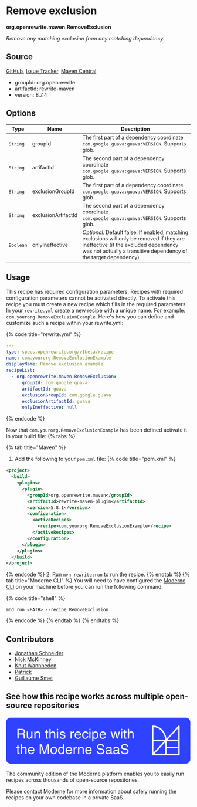 # Remove exclusion

**org.openrewrite.maven.RemoveExclusion**

_Remove any matching exclusion from any matching dependency._

## Source

[GitHub](https://github.com/openrewrite/rewrite/blob/main/rewrite-maven/src/main/java/org/openrewrite/maven/RemoveExclusion.java), [Issue Tracker](https://github.com/openrewrite/rewrite/issues), [Maven Central](https://central.sonatype.com/artifact/org.openrewrite/rewrite-maven/8.7.4/jar)

* groupId: org.openrewrite
* artifactId: rewrite-maven
* version: 8.7.4

## Options

| Type | Name | Description |
| -- | -- | -- |
| `String` | groupId | The first part of a dependency coordinate `com.google.guava:guava:VERSION`. Supports glob. |
| `String` | artifactId | The second part of a dependency coordinate `com.google.guava:guava:VERSION`. Supports glob. |
| `String` | exclusionGroupId | The first part of a dependency coordinate `com.google.guava:guava:VERSION`. Supports glob. |
| `String` | exclusionArtifactId | The second part of a dependency coordinate `com.google.guava:guava:VERSION`. Supports glob. |
| `Boolean` | onlyIneffective | *Optional*. Default false. If enabled, matching exclusions will only be removed if they are ineffective (if the excluded dependency was not actually a transitive dependency of the target dependency). |


## Usage

This recipe has required configuration parameters. Recipes with required configuration parameters cannot be activated directly. To activate this recipe you must create a new recipe which fills in the required parameters. In your `rewrite.yml` create a new recipe with a unique name. For example: `com.yourorg.RemoveExclusionExample`.
Here's how you can define and customize such a recipe within your rewrite.yml:

{% code title="rewrite.yml" %}
```yaml
---
type: specs.openrewrite.org/v1beta/recipe
name: com.yourorg.RemoveExclusionExample
displayName: Remove exclusion example
recipeList:
  - org.openrewrite.maven.RemoveExclusion:
      groupId: com.google.guava
      artifactId: guava
      exclusionGroupId: com.google.guava
      exclusionArtifactId: guava
      onlyIneffective: null
```
{% endcode %}

Now that `com.yourorg.RemoveExclusionExample` has been defined activate it in your build file:
{% tabs %}

{% tab title="Maven" %}
1. Add the following to your `pom.xml` file:
{% code title="pom.xml" %}
```xml
<project>
  <build>
    <plugins>
      <plugin>
        <groupId>org.openrewrite.maven</groupId>
        <artifactId>rewrite-maven-plugin</artifactId>
        <version>5.8.1</version>
        <configuration>
          <activeRecipes>
            <recipe>com.yourorg.RemoveExclusionExample</recipe>
          </activeRecipes>
        </configuration>
      </plugin>
    </plugins>
  </build>
</project>
```
{% endcode %}
2. Run `mvn rewrite:run` to run the recipe.
{% endtab %}
{% tab title="Moderne CLI" %}
You will need to have configured the [Moderne CLI](https://docs.moderne.io/moderne-cli/cli-intro) on your machine before you can run the following command.

{% code title="shell" %}
```shell
mod run <PATH> --recipe RemoveExclusion
```
{% endcode %}
{% endtab %}
{% endtabs %}

## Contributors
* [Jonathan Schneider](mailto:jkschneider@gmail.com)
* [Nick McKinney](mailto:mckinneynicholas@gmail.com)
* [Knut Wannheden](mailto:knut.wannheden@mobi.ch)
* [Patrick](mailto:patway99@gmail.com)
* [Guillaume Smet](mailto:guillaume.smet@gmail.com)


## See how this recipe works across multiple open-source repositories

[![Moderne Link Image](/.gitbook/assets/ModerneRecipeButton.png)](https://app.moderne.io/recipes/org.openrewrite.maven.RemoveExclusion)

The community edition of the Moderne platform enables you to easily run recipes across thousands of open-source repositories.

Please [contact Moderne](https://moderne.io/product) for more information about safely running the recipes on your own codebase in a private SaaS.
